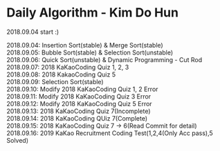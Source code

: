 # Daily Algorithm - Kim Do Hun
2018.09.04 start :)

2018.09.04: Insertion Sort(stable) & Merge Sort(stable) <br>
2018.09.05: Bubble Sort(stable) & Selection Sort(unstable) <br>
2018.09.06: Quick Sort(unstable) & Dynamic Programming - Cut Rod <br>
2018.09.07: 2018 KaKaoCoding Quiz 1, 2, 3 <br>
2018.09.08: 2018 KakaoCoding Quiz 5 <br>
2018.09.09: Selection Sort(stable) <br>
2018.09.10: Modify 2018 KaKaoCoding Quiz 1, 2 Error<br>
2018.09.11: Modify 2018 KaKaoCoding Quiz 3 Error<br>
2018.09.12: Modify 2018 KaKaoCoding Quiz 5 Error<br>
2018.09.13: 2018 KaKaoCoding Quiz 7(Incomplete)<br>
2018.09.14: 2018 KaKaoCoding QUiz 7(Complete)<br>
2018.09.15: 2018 KaKaoCoding Quiz 7 -> 6(Read Commit for detail)<br>
2018.09.16: 2019 KaKao Recruitment Coding Test(1,2,4(Only Acc pass),5 Solved)<br>
